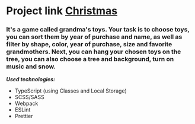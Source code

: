 # Project link [Christmas](https://lissaghu-christmas.netlify.app/)

### It's a game called grandma's toys. Your task is to choose toys, you can sort them by year of purchase and name, as well as filter by shape, color, year of purchase, size and favorite grandmothers. Next, you can hang your chosen toys on the tree, you can also choose a tree and background, turn on music and snow.

***Used technologies:***
- TypeScript (using Classes and Local Storage)
- SCSS/SASS
- Webpack
- ESLint
- Prettier 
